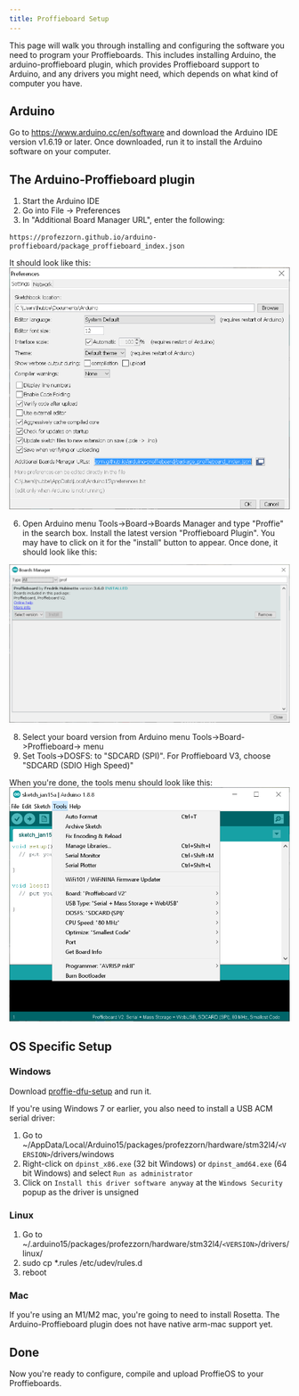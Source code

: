```yaml
---
title: Proffieboard Setup
---
```

This page will walk you through installing and configuring the software you need to program your Proffieboards. This includes installing Arduino, the arduino-proffieboard plugin, which provides Proffieboard support to Arduino, and any drivers you might need, which depends on what kind of computer you have.

## Arduino
Go to https://www.arduino.cc/en/software and download the Arduino IDE version v1.6.19 or later. Once downloaded, run it to install the Arduino software on your computer.

## The Arduino-Proffieboard plugin
 1. Start the Arduino IDE
 3. Go into File -> Preferences
 3. In "Additional Board Manager URL", enter the following:
```
https://profezzorn.github.io/arduino-proffieboard/package_proffieboard_index.json
```    
It should look like this:
![arduino preferences](/images/arduino_preferences.png)

 6. Open Arduino menu Tools->Board->Boards Manager and type "Proffie" in the search box. Install the latest version "Proffieboard Plugin". You may have to click on it for the "install" button to appear. Once done, it should look like this:

![arduino board manager](/images/arduino_board_manager.png)

 8. Select your board version from Arduino menu Tools->Board->Proffieboard-> menu 
 9. Set Tools->DOSFS: to "SDCARD (SPI)".  For Proffieboard V3, choose "SDCARD (SDIO High Speed)" 

When you're done, the tools menu should look like this:
![arduino tools menu](/images/arduino_tools_menu.png)


## OS Specific Setup

###  Windows
Download [proffie-dfu-setup](https://fredrik.hubbe.net/lightsaber/proffie-dfu-setup.exe) and run it.

If you're using Windows 7 or earlier, you also need to install a USB ACM serial driver:
 1. Go to ~/AppData/Local/Arduino15/packages/profezzorn/hardware/stm32l4/```<VERSION>```/drivers/windows
 2. Right-click on ```dpinst_x86.exe``` (32 bit Windows) or ```dpinst_amd64.exe``` (64 bit Windows) and select ```Run as administrator```
 3. Click on ```Install this driver software anyway``` at the ```Windows Security``` popup as the driver is unsigned

### Linux

 1. Go to ~/.arduino15/packages/profezzorn/hardware/stm32l4/```<VERSION>```/drivers/linux/
 2. sudo cp *.rules /etc/udev/rules.d
 3. reboot

### Mac
If you're using an M1/M2 mac, you're going to need to install Rosetta. The Arduino-Proffieboard plugin does not have native arm-mac support yet.

## Done

Now you're ready to configure, compile and upload ProffieOS to your Proffieboards.
